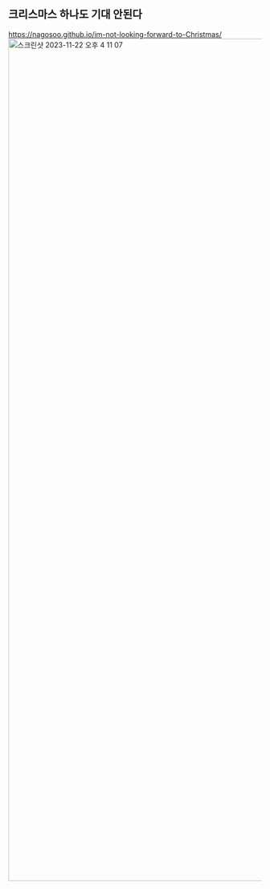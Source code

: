 ## 크리스마스 하나도 기대 안된다
https://nagosoo.github.io/im-not-looking-forward-to-Christmas/
<img width="1677" alt="스크린샷 2023-11-22 오후 4 11 07" src="https://github.com/nagosoo/im-not-looking-forward-to-Christmas/assets/82588344/ac592c50-0467-4788-94c8-ca6c073538fb">
